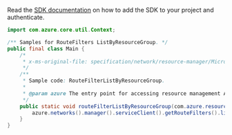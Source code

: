 Read the [SDK documentation](https://github.com/Azure/azure-sdk-for-java/blob/azure-resourcemanager_2.10.0/sdk/resourcemanager/azure-resourcemanager/README.md) on how to add the SDK to your project and authenticate.

```java
import com.azure.core.util.Context;

/** Samples for RouteFilters ListByResourceGroup. */
public final class Main {
    /*
     * x-ms-original-file: specification/network/resource-manager/Microsoft.Network/stable/2021-05-01/examples/RouteFilterListByResourceGroup.json
     */
    /**
     * Sample code: RouteFilterListByResourceGroup.
     *
     * @param azure The entry point for accessing resource management APIs in Azure.
     */
    public static void routeFilterListByResourceGroup(com.azure.resourcemanager.AzureResourceManager azure) {
        azure.networks().manager().serviceClient().getRouteFilters().listByResourceGroup("rg1", Context.NONE);
    }
}
```
